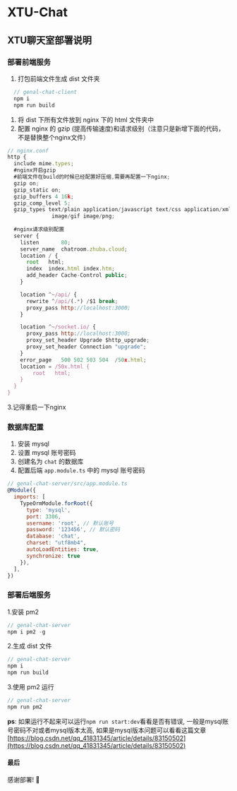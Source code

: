 # XTU-Chat

## XTU聊天室部署说明

### 部署前端服务

1. 打包前端文件生成 dist 文件夹

```js
  // genal-chat-client
  npm i
  npm run build 
```

1. 将 dist 下所有文件放到 nginx 下的 html 文件夹中
2. 配置 nginx 的 gzip (提高传输速度)和请求级别（注意只是新增下面的代码，不是替换整个nginx文件）

```js
// nginx.conf
http {
  include mime.types; 
  #nginx开启gzip
  #前端文件在build的时候已经配置好压缩,需要再配置一下nginx;
  gzip on; 
  gzip_static on;
  gzip_buffers 4 16k;
  gzip_comp_level 5;
  gzip_types text/plain application/javascript text/css application/xml text/javascript application/x-httpd-php image/jpeg 
              image/gif image/png;
  
  #nginx请求级别配置
  server {
    listen       80;
    server_name  chatroom.zhuba.cloud;
    location / {
      root   html;
      index  index.html index.htm;
      add_header Cache-Control public;
    }

    location ^~/api/ {
      rewrite ^/api/(.*) /$1 break;
      proxy_pass http://localhost:3000;
    }

    location ^~/socket.io/ {
      proxy_pass http://localhost:3000;
      proxy_set_header Upgrade $http_upgrade;
      proxy_set_header Connection "upgrade";
    }
    error_page   500 502 503 504  /50x.html;
    location = /50x.html {
        root   html;
    }
  }  
}
```

3.记得重启一下nginx

### 数据库配置

1. 安装 mysql
2. 设置 mysql 账号密码
3. 创建名为 `chat` 的数据库
4. 配置后端 `app.module.ts` 中的 mysql 账号密码

```js
// genal-chat-server/src/app.module.ts
@Module({
  imports: [
    TypeOrmModule.forRoot({
      type: 'mysql',
      port: 3306,
      username: 'root', // 默认账号
      password: '123456', // 默认密码
      database: 'chat',
      charset: "utf8mb4",
      autoLoadEntities: true,
      synchronize: true
    }),
  ],
})
```

### 部署后端服务

1.安装 pm2

```js
// genal-chat-server
npm i pm2 -g
```

2.生成 dist 文件

```js
// genal-chat-server
npm i
npm run build
```

3.使用 pm2 运行

```js
// genal-chat-server
npm run pm2
```

**ps**: 如果运行不起来可以运行`npm run start:dev`看看是否有错误, 一般是mysql账号密码不对或者mysql版本太高, 如果是mysql版本问题可以看看这篇文章[https://blog.csdn.net/qq_41831345/article/details/83150502](https://blog.csdn.net/qq_41831345/article/details/83150502)

#### 最后

感谢部署! 🤪
